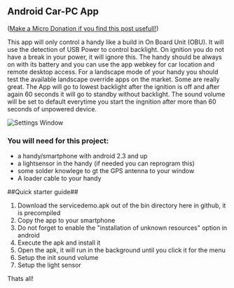 ## Android Car-PC App ##
([Make a Micro Donation if you find this post usefull!](https://www.paypal.com/cgi-bin/webscr?cmd=_s-xclick&hosted_button_id=ZXXJNRQW9QYAN))

This app will only control a handy like a build in On Board Unit (OBU). It will use the detection of USB Power to control backlight. On ignition you do not have a
break in your power, it will ignore this. The handy should be always on with its battery and you can use the app webkey for car location and remote desktop
access. For a landscape mode of your handy you should test the available landscape override apps on the market. Some are really great.
The App will go to lowest backlight after the ignition is off and after again 60 seconds it will go to standby without backlight.
The sound volume will be set to default everytime you start the ingnition after more than 60 seconds of unpowered device.

![Settings Window](https://raw.github.com/sirnoname/Android-CarPC/master/img/screenshot.jpg)

### You will need for this project: ###
- a handy/smartphone with android 2.3 and up
- a lightsensor in the handy (if needed you can reprogram this)
- some solder knowlege to gt the GPS antenna to your window
- A loader cable to your handy

##Quick starter guide##

1. Download the servicedemo.apk out of the bin directory here in github, it is precompiled
2. Copy the app to your smartphone
3. Do not forget to enable the "installation of unknown resources" option in android
4. Execute the apk and install it
5. Open the apk, it will run in the background until you click it for the menu
6. Setup the init sound volume
7. Setup the light sensor

Thats all!
